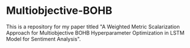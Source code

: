 # Multiobjective-BOHB
This is a repository for my paper titled "A Weighted Metric Scalarization Approach for Multiobjective BOHB Hyperparameter Optimization in LSTM Model for Sentiment Analysis".
